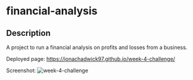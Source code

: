 # financial-analysis

## Description

A project to run a financial analysis on profits and losses from a business.

Deployed page: https://ionachadwick97.github.io/week-4-challenge/

Screenshot: ![week-4-challenge](https://user-images.githubusercontent.com/117356506/212490258-8661c88e-b0c2-4a17-87bf-daf4d836ec47.png)

